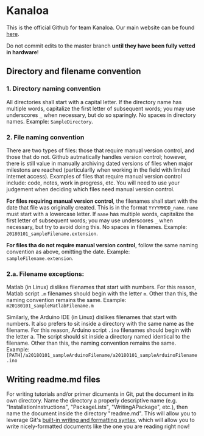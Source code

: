 # Kanaloa
This is the official Github for team Kanaloa.  Our main website can be found [here](http://rip.eng.hawaii.edu/research/unmanned-x-systems/).

Do not commit edits to the master branch **until they have been fully vetted in hardware**!

## Directory and filename convention

### 1. Directory naming convention
All directories shall start with a capital letter.  If the directory name has multiple words, capitalize the first letter of subsequent words; you may use underscores `_` when necessary, but do so sparingly.  No spaces in directory names.  Example: `SampleDirectory`.

### 2. File naming convention
There are two types of files: those that require manual version control, and those that do not.  Github autmatically handles version control; however, there is still value in manually archiving dated versions of files when major milestons are reached (particularlly when working in the field with limited internet access).  Examples of files that require manual version control include: code, notes, work in progress, etc.  You will need to use your judgement when deciding which files need manual version control.

**For files requiring manual version control**, the filenames shall start with the date that file was originally created.  This is in the format `YYYYMMDD_name`.  `name` must start with a lowercase letter.  If `name` has multiple words, capitalize the first letter of subsequent words; you may use underscores `_` when necessary, but try to avoid doing this.  No spaces in filenames.  Example: `20180101_sampleFilename.extension`.

**For files tha do not require manual version control**, follow the same naming convention as above, omitting the date.  Example: `sampleFilename.extension`.

### 2.a. Filename exceptions:
Matlab (in Linux) dislikes filenames that start with numbers.  For this reason, Matlab script `.m` filenames should begin with the letter `m`.  Other than this, the naming convention remains the same.  Example: `m20180101_sampleMatlabFilename.m`

Similarly, the Arduino IDE (in Linux) dislikes filenames that start with numbers.  It also prefers to sit inside a directory with the same name as the filename.  For this reason, Arduino script `.ino` filenames should begin with the letter a.  The script should sit inside a directory named identical to the filename.  Other than this, the naming convention remains the same.  Example: `[PATH]/a20180101_sampleArduinoFilename/a20180101_sampleArduinoFilename.ino`

## Writing readme.md files
For writing tutorials and/or primer dicuments in Git, put the document in its own directory.  Name the directory a properly descriptive name (e.g. "InstallationInstructions", "PackageLists", "WritingAPackage", etc.), then name the document inside the directory "readme.md".  This will allow you to leverage Git's [built-in writing and formatting syntax](https://help.github.com/articles/basic-writing-and-formatting-syntax/), which will allow you to write nicely-formatted documents like the one you are reading right now!  
